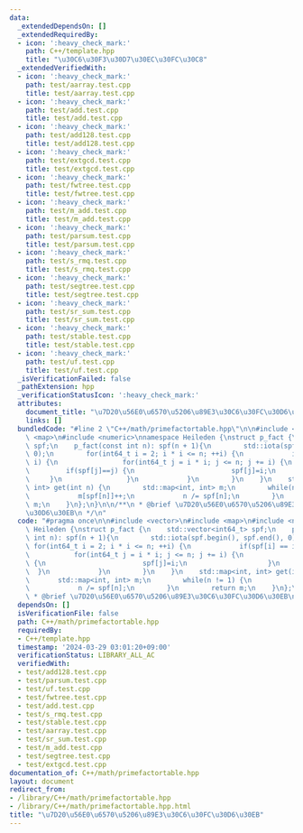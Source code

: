 ```yaml
---
data:
  _extendedDependsOn: []
  _extendedRequiredBy:
  - icon: ':heavy_check_mark:'
    path: C++/template.hpp
    title: "\u30C6\u30F3\u30D7\u30EC\u30FC\u30C8"
  _extendedVerifiedWith:
  - icon: ':heavy_check_mark:'
    path: test/aarray.test.cpp
    title: test/aarray.test.cpp
  - icon: ':heavy_check_mark:'
    path: test/add.test.cpp
    title: test/add.test.cpp
  - icon: ':heavy_check_mark:'
    path: test/add128.test.cpp
    title: test/add128.test.cpp
  - icon: ':heavy_check_mark:'
    path: test/extgcd.test.cpp
    title: test/extgcd.test.cpp
  - icon: ':heavy_check_mark:'
    path: test/fwtree.test.cpp
    title: test/fwtree.test.cpp
  - icon: ':heavy_check_mark:'
    path: test/m_add.test.cpp
    title: test/m_add.test.cpp
  - icon: ':heavy_check_mark:'
    path: test/parsum.test.cpp
    title: test/parsum.test.cpp
  - icon: ':heavy_check_mark:'
    path: test/s_rmq.test.cpp
    title: test/s_rmq.test.cpp
  - icon: ':heavy_check_mark:'
    path: test/segtree.test.cpp
    title: test/segtree.test.cpp
  - icon: ':heavy_check_mark:'
    path: test/sr_sum.test.cpp
    title: test/sr_sum.test.cpp
  - icon: ':heavy_check_mark:'
    path: test/stable.test.cpp
    title: test/stable.test.cpp
  - icon: ':heavy_check_mark:'
    path: test/uf.test.cpp
    title: test/uf.test.cpp
  _isVerificationFailed: false
  _pathExtension: hpp
  _verificationStatusIcon: ':heavy_check_mark:'
  attributes:
    document_title: "\u7D20\u56E0\u6570\u5206\u89E3\u30C6\u30FC\u30D6\u30EB"
    links: []
  bundledCode: "#line 2 \"C++/math/primefactortable.hpp\"\n\n#include <vector>\n#include\
    \ <map>\n#include <numeric>\nnamespace Heileden {\nstruct p_fact {\n    std::vector<int64_t>\
    \ spf;\n    p_fact(const int n): spf(n + 1){\n        std::iota(spf.begin(), spf.end(),\
    \ 0);\n        for(int64_t i = 2; i * i <= n; ++i) {\n            if(spf[i] ==\
    \ i) {\n                for(int64_t j = i * i; j <= n; j += i) {\n           \
    \         if(spf[j]==j) {\n                        spf[j]=i;\n               \
    \     }\n                }\n            }\n        }\n    }\n    std::map<int,\
    \ int> get(int n) {\n        std::map<int, int> m;\n        while(n != 1) {\n\
    \            m[spf[n]]++;\n            n /= spf[n];\n        }\n        return\
    \ m;\n    }\n};\n}\n\n/**\n * @brief \u7D20\u56E0\u6570\u5206\u89E3\u30C6\u30FC\
    \u30D6\u30EB\n */\n"
  code: "#pragma once\n\n#include <vector>\n#include <map>\n#include <numeric>\nnamespace\
    \ Heileden {\nstruct p_fact {\n    std::vector<int64_t> spf;\n    p_fact(const\
    \ int n): spf(n + 1){\n        std::iota(spf.begin(), spf.end(), 0);\n       \
    \ for(int64_t i = 2; i * i <= n; ++i) {\n            if(spf[i] == i) {\n     \
    \           for(int64_t j = i * i; j <= n; j += i) {\n                    if(spf[j]==j)\
    \ {\n                        spf[j]=i;\n                    }\n              \
    \  }\n            }\n        }\n    }\n    std::map<int, int> get(int n) {\n \
    \       std::map<int, int> m;\n        while(n != 1) {\n            m[spf[n]]++;\n\
    \            n /= spf[n];\n        }\n        return m;\n    }\n};\n}\n\n/**\n\
    \ * @brief \u7D20\u56E0\u6570\u5206\u89E3\u30C6\u30FC\u30D6\u30EB\n */"
  dependsOn: []
  isVerificationFile: false
  path: C++/math/primefactortable.hpp
  requiredBy:
  - C++/template.hpp
  timestamp: '2024-03-29 03:01:20+09:00'
  verificationStatus: LIBRARY_ALL_AC
  verifiedWith:
  - test/add128.test.cpp
  - test/parsum.test.cpp
  - test/uf.test.cpp
  - test/fwtree.test.cpp
  - test/add.test.cpp
  - test/s_rmq.test.cpp
  - test/stable.test.cpp
  - test/aarray.test.cpp
  - test/sr_sum.test.cpp
  - test/m_add.test.cpp
  - test/segtree.test.cpp
  - test/extgcd.test.cpp
documentation_of: C++/math/primefactortable.hpp
layout: document
redirect_from:
- /library/C++/math/primefactortable.hpp
- /library/C++/math/primefactortable.hpp.html
title: "\u7D20\u56E0\u6570\u5206\u89E3\u30C6\u30FC\u30D6\u30EB"
---
```

